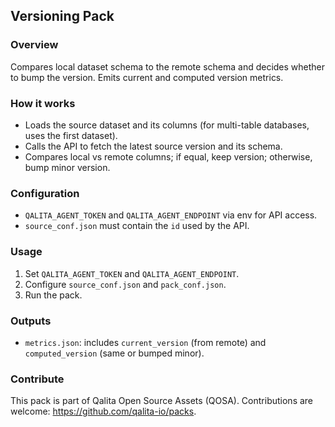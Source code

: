 ## Versioning Pack

### Overview
Compares local dataset schema to the remote schema and decides whether to bump the version. Emits current and computed version metrics.

### How it works
- Loads the source dataset and its columns (for multi-table databases, uses the first dataset).
- Calls the API to fetch the latest source version and its schema.
- Compares local vs remote columns; if equal, keep version; otherwise, bump minor version.

### Configuration
- `QALITA_AGENT_TOKEN` and `QALITA_AGENT_ENDPOINT` via env for API access.
- `source_conf.json` must contain the `id` used by the API.

### Usage
1) Set `QALITA_AGENT_TOKEN` and `QALITA_AGENT_ENDPOINT`.
2) Configure `source_conf.json` and `pack_conf.json`.
3) Run the pack.

### Outputs
- `metrics.json`: includes `current_version` (from remote) and `computed_version` (same or bumped minor).

### Contribute
This pack is part of Qalita Open Source Assets (QOSA). Contributions are welcome: https://github.com/qalita-io/packs.
